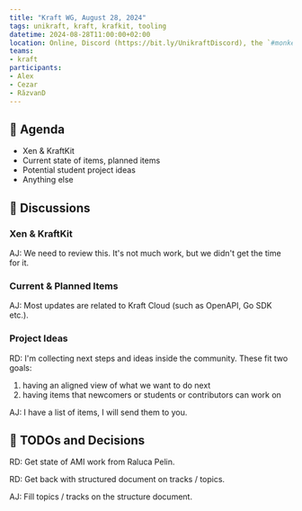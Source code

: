 ```yaml
---
title: "Kraft WG, August 28, 2024"
tags: unikraft, kraft, krafkit, tooling
datetime: 2024-08-28T11:00:00+02:00
location: Online, Discord (https://bit.ly/UnikraftDiscord), the `#monkey-business` voice channel
teams:
- kraft
participants:
- Alex
- Cezar
- RăzvanD
---
```


## :dart: Agenda

- Xen & KraftKit
- Current state of items, planned items
- Potential student project ideas
- Anything else

## :closed_book: Discussions

### Xen & KraftKit

AJ: We need to review this.
It's not much work, but we didn't get the time for it.

### Current & Planned Items

AJ: Most updates are related to Kraft Cloud (such as OpenAPI, Go SDK etc.).

### Project Ideas

RD: I'm collecting next steps and ideas inside the community.
These fit two goals:

1. having an aligned view of what we want to do next
1. having items that newcomers or students or contributors can work on

AJ: I have a list of items, I will send them to you.

## :wrench: TODOs and Decisions

RD: Get state of AMI work from Raluca Pelin.

RD: Get back with structured document on tracks / topics.

AJ: Fill topics / tracks on the structure document.
